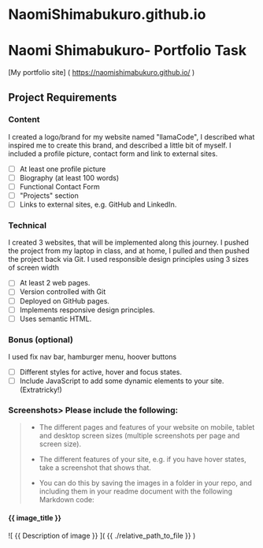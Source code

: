 # NaomiShimabukuro.github.io

# Naomi Shimabukuro- Portfolio Task
[My portfolio site] ( https://naomishimabukuro.github.io/ )
## Project Requirements

### Content
I created a logo/brand for my website named "llamaCode", I described what inspired me to create this brand, and described a little bit of myself. I included a profile picture, contact form and link to external sites.
- [ ] At least one profile picture
- [ ] Biography (at least 100 words)
- [ ] Functional Contact Form
- [ ] "Projects" section
- [ ] Links to external sites, e.g. GitHub and LinkedIn.
      
### Technical 
I created 3 websites, that will be implemented along this journey. I pushed the project from my laptop in class, and at home, I pulled and then pushed the project back via Git.
I used responsible design principles using 3 sizes of screen width 
- [ ] At least 2 web pages.
- [ ] Version controlled with Git
- [ ] Deployed on GitHub pages.
- [ ] Implements responsive design principles.
- [ ] Uses semantic HTML.
      
### Bonus (optional)
I used fix nav bar, hamburger menu, hoover buttons 
- [ ] Different styles for active, hover and focus states.
- [ ] Include JavaScript to add some dynamic elements to your site. (Extratricky!)
      
### Screenshots> Please include the following:
> - The different pages and features of your website on mobile, tablet and desktop screen sizes       (multiple screenshots per page and screen size).
> 
> - The different features of your site, e.g. if you have hover states, take a screenshot that shows that.
>   
> - You can do this by saving the images in a folder in your repo, and including them in your readme document with the following Markdown code:

#### {{ image_title }}

![ {{ Description of image }} ]( {{ ./relative_path_to_file }} )
